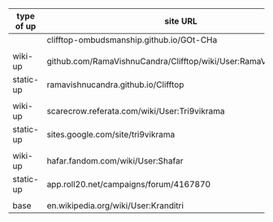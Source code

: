 | type of up | site URL |
| ------------- | ------------- |
| | clifftop-ombudsmanship.github.io/GOt-CHa |
| | |
| wiki-up | github.com/RamaVishnuCandra/Clifftop/wiki/User:RamaVishnuCandra |
| static-up | ramavishnucandra.github.io/Clifftop |
| | |
| wiki-up | scarecrow.referata.com/wiki/User:Tri9vikrama |
| static-up | sites.google.com/site/tri9vikrama |
| | |
| wiki-up | hafar.fandom.com/wiki/User:Shafar |
| static-up | app.roll20.net/campaigns/forum/4167870 |
| | |
| base | en.wikipedia.org/wiki/User:Kranditri |
